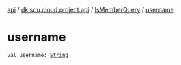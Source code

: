 [api](../../index.md) / [dk.sdu.cloud.project.api](../index.md) / [IsMemberQuery](index.md) / [username](./username.md)

# username

`val username: `[`String`](https://kotlinlang.org/api/latest/jvm/stdlib/kotlin/-string/index.html)